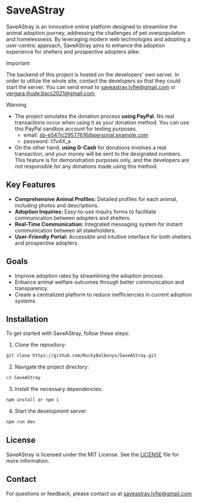 # SaveAStray
SaveAStray is an innovative online platform designed to streamline the animal adoption journey, addressing the challenges of pet overpopulation and homelessness. By leveraging modern web technologies and adopting a user-centric approach, SaveAStray aims to enhance the adoption experience for shelters and prospective adopters alike.

>[!IMPORTANT]
>The backend of this project is hosted on the developers' own server. In order to utilize the whole site, contact the developers so that they could start the server. You can send email to saveastray.lyfie@gmail.com or vergara.jhude.bscs2021@gmail.com.

>[!WARNING]
> - The project simulates the donation process **using PayPal**. No real transactions occur when using it as your donation method. You can use this PayPal sandbox account for testing purposes.
>     - email: sb-e547ic29577616@personal.example.com
>     - password: !i?x4X_a
> - On the other hand, **using G-Cash** for donations involves a real transaction, and your money will be sent to the designated numbers. This feature is for demonstration purposes only, and the developers are not responsible for any donations made using this method.

## Key Features
- **Comprehensive Animal Profiles:** Detailed profiles for each animal, including photos and descriptions.
- **Adoption Inquiries:** Easy-to-use inquiry forms to facilitate communication between adopters and shelters.
- **Real-Time Communication:** Integrated messaging system for instant communication between all stakeholders.
- **User-Friendly Portal:** Accessible and intuitive interface for both shelters and prospective adopters.

## Goals
- Improve adoption rates by streamlining the adoption process.
- Enhance animal welfare outcomes through better communication and transparency.
- Create a centralized platform to reduce inefficiencies in current adoption systems.

## Installation
To get started with SaveAStray, follow these steps:

1. Clone the repository:
``` bash
git clone https://github.com/RockyBalbonys/SaveAStray.git
```

2. Navigate the project directory:
``` bash
cd SaveAStray
```

3. Install the necessary dependencies:
```bash
npm install or npm i
```
4. Start the development server:
```bash
npm run dev
```

## License
SaveAStray is licensed under the MIT License. See the [LICENSE](https://github.com/RockyBalbonys/SaveAStray/tree/main?tab=MIT-1-ov-file) file for more information.

## Contact
For questions or feedback, please contact us at saveastray.lyfie@gmail.com

